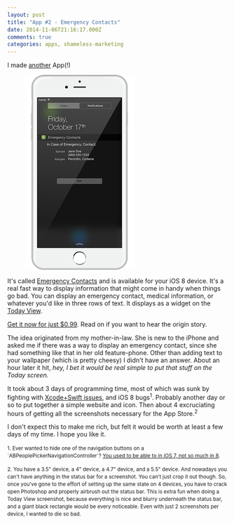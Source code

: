 ```yaml
---
layout: post
title: "App #2 - Emergency Contacts"
date: 2014-11-06T21:16:17.000Z
comments: true
categories: apps, shameless-marketing
---
```

I made [another](http://blog.swilliams.me/2013/12/16/i-made-an-app/) App(!)

<figure class="pull-right">
    <img alt="Emergency Contacts screenshot" src="./ec-screenshot.png">
</figure>

It's called [Emergency Contacts](http://emergencycontacts.org/) and is available for your iOS 8 device. It's a real fast way to display information that might come in handy when things go bad. You can display an emergency contact, medical information, or whatever you'd like in three rows of text. It displays as a widget on the [Today View](http://www.imore.com/how-use-today-view-widgets-ios-8).

[Get it now for just $0.99](https://itunes.apple.com/us/app/emergency-contacts-ice-widget/id931010448?ls=1&mt=8). Read on if you want to hear the origin story.

The idea originated from my mother-in-law. She is new to the iPhone and asked me if there was a way to display an emergency contact, since she had something like that in her old feature-phone. Other than adding text to your wallpaper (which is pretty cheesy) I didn't have an answer. About an hour later it hit, *hey, I bet it would be real simple to put that stuff on the Today screen.*

It took about 3 days of programming time, most of which was sunk by fighting with [Xcode+Swift issues](http://blog.swilliams.me/2014/10/30/dealing-with-xcode-and-swift/), and iOS 8 bugs<sup>1</sup>. Probably another day or so to put together a simple website and icon. Then about 4 excruciating hours of getting all the screenshots necessary for the App Store.<sup>2</sup>

I don't expect this to make me rich, but felt it would be worth at least a few days of my time. I hope you like it.

<div class="footnotes">
<p><small>
1. Ever wanted to hide one of the navigation buttons on a `ABPeoplePickerNavigationController`? <a href="http://openradar.appspot.com/radar?id=5234709428699136">You used to be able to in iOS 7, not so much in 8</a>.
</small></p>
<p><small>
2. You have a 3.5" device, a 4" device, a 4.7" device, and a 5.5" device. And nowadays you can't have anything in the status bar for a screenshot. You can't just crop it out though. So, once you've gone to the effort of setting up the same state on 4 devices, you have to crack open Photoshop and properly airbrush out the status bar. This is extra fun when doing a Today View screenshot, because everything is nice and blurry underneath the status bar, and a giant black rectangle would be every noticeable. Even with just 2 screenshots per device, I wanted to die so bad.
</small></p>
</div>
